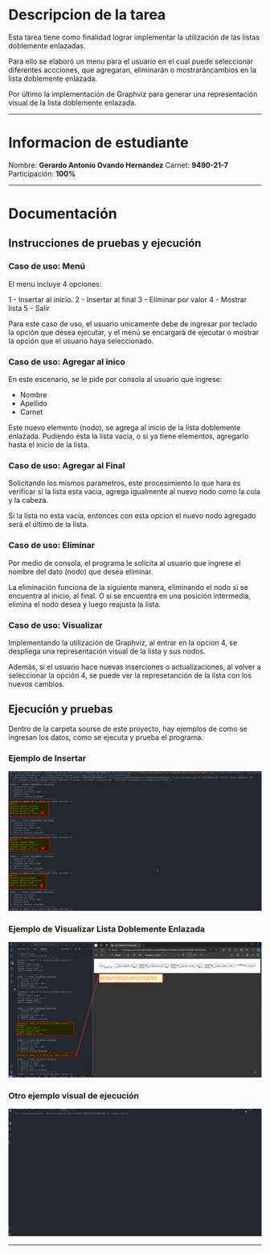# Descripcion de la tarea 
Esta tarea tiene como finalidad lograr implementar la utilización de las listas doblemente enlazadas.

Para ello se elaboró un menu para el usuario en el cual puede seleccionar diferentes accciones, que agregaran, eliminarán o mostraráncambios en la lista doblemente enlazada. 

Por último la implementación de Graphviz para generar una representación visual de la lista doblemente enlazada. 
***

# Informacion de estudiante
Nombre: **Gerardo Antonio Ovando Hernandez**
Carnet: **9490-21-7**
Participación: **100%**
***

# Documentación

## Instrucciones de pruebas y ejecución

### Caso de uso: Menú 
El menu incluye 4 opciones: 

1 - Insertar al inicio. 
2 - Insertar al final
3 - Eliminar por valor 
4 - Mostrar lista 
5 - Salir 
  
Para este caso de uso, el usuario unicamente debe de ingresar por teclado la opción que desea ejecutar, y el menú se encargará de ejecutar o mostrar la opción que el usuario haya seleccionado. 

### Caso de uso: Agregar al inico
En este escenario, se le pide por consola al usuario que ingrese:
 * Nombre
 * Apellido
 * Carnet

Este nuevo elemento (nodo), se agrega al inicio de la lista doblemente enlazada. Pudiendo esta la lista vacia, o si ya tiene elementos, agregarlo hasta el inicio de la lista.   

### Caso de uso: Agregar al Final

Solicitando los mismos parametros, este procesimiento lo que hara es verificar si la lista esta vacia, agrega igualmente al nuevo nodo como la cola y la cabeza. 

Si la lista no esta vacía, entonces con esta opcion el nuevo nodo agregado será el último de la lista. 

### Caso de uso: Eliminar

Por medio de consola, el programa le solicita al usuario que ingrese el nombre del dato (nodo) que desea eliminar. 

La eliminación funciona de la siguiente manera, eliminando el nodo si se encuentra al inicio, al final. 
O si se encuentra en una posición intermedia, elimina el nodo desea y luego reajusta la lista. 

### Caso de uso: Visualizar

Implementando la utilización de Graphviz, al entrar en la opcion 4, se despliega una representación visual de la lista y sus nodos. 

Además, si el usuario hace nuevas inserciones o actualizaciones, al volver a seleccionar la opción 4, se puede ver la represetanción de la lista con los nuevos cambios.

## Ejecución y pruebas

Dentro de la carpeta sourse de este proyecto, hay ejemplos de como se ingresan los datos, como se ejecuta y prueba el programa. 

### Ejemplo de Insertar
![Insertar ambos casos](https://raw.githubusercontent.com/govandoh/Repo_Tareas/main/Tarea%201/source/Insertar_Inicio%20Insertar_Final.png)

### Ejemplo de Visualizar Lista Doblemente Enlazada
![Visualizacion Lista Doblemente Enlazada](https://raw.githubusercontent.com/govandoh/Repo_Tareas/main/Tarea%201/source/Visualizacion_Lista.png)

### Otro ejemplo visual de ejecución
![Visualizacion Lista Doblemente Enlazada](https://raw.githubusercontent.com/govandoh/Repo_Tareas/main/Tarea%201/source/Ejecucion_DoblementeEnlazada.gif)
*** 
